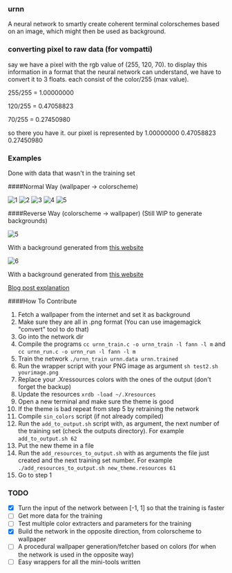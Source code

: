 ### urnn

A neural network to smartly create coherent terminal colorschemes based on an
image, which might then be used as background.

### converting pixel to raw data (for vompatti)

say we have a pixel with the rgb value of (255, 120, 70). to display this information in a format that the neural network can understand, we have to convert it to 3 floats. each consist of the color/255 (max value).

255/255 = 1.00000000

120/255 = 0.47058823

70/255  = 0.27450980

so there you have it. our pixel is represented by 1.00000000 0.47058823 0.27450980

### Examples

Done with data that wasn't in the training set

####Normal Way (wallpaper -> colorscheme)

![1](http://pub.iotek.org/p/gguePe7.png)
![2](http://pub.iotek.org/p/84nIYJl.png)
![3](http://pub.iotek.org/p/CG8ZGqZ.png)
![4](http://pub.iotek.org/p/wG8Fd90.png)
![5](http://pub.iotek.org/p/jL2NNE5.png)

####Reverse Way (colorscheme -> wallpaper) (Still WIP to generate backgrounds)

![5](http://pub.iotek.org/p/f8G90AY.png)

With a background generated from [this website](http://stripedbgs.com/)

![6](http://pub.iotek.org/p/PCLZqfw.png)

With a background generated from [this website](http://www.pixelknete.de/dotter/index.php)


[Blog post explanation](http://venam.nixers.net/blog/programming/2015/07/06/project-summer-july-2015.html)



####How To Contribute


1. Fetch a wallpaper from the internet and set it as background
2. Make sure they are all in .png format (You can use imagemagick "convert" tool to do that)
3. Go into the network dir
4. Compile the programs `cc urnn_train.c -o urnn_train -l fann -l m` and `cc urnn_run.c -o urnn_run -l fann -l m `
5. Train the network `./urnn_train urnn.data urnn.trained`
6. Run the wrapper script with your PNG image as argument `sh test2.sh yourimage.png`
7. Replace your .Xressources colors with the ones of the output (don't forget the backup)
8. Update the resources `xrdb -load ~/.Xresources`
9. Open a new terminal and make sure the theme is good
10. If the theme is bad repeat from step 5 by retraining the network
11. Compile `sin_colors` script (if not already compiled)
12. Run the `add_to_output.sh` script with, as argument, the next number of the training set (check the outputs directory). For example `add_to_output.sh 62`
13. Put the new theme in a file
14. Run the `add_resources_to_output.sh` with as arguments the file just created and the next training set number. For example `./add_resources_to_output.sh new_theme.resources 61`
15. Go to step 1


### TODO

* [x] Turn the input of the network between [-1, 1] so that the training is faster
* [ ] Get more data for the training
* [ ] Test multiple color extracters and parameters for the training
* [x] Build the network in the opposite direction, from colorscheme to wallpaper
* [ ] A procedural wallpaper generation/fetcher based on colors (for when the network is used in the opposite way)
* [ ] Easy wrappers for all the mini-tools written
